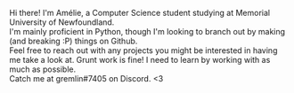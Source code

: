Hi there! I'm Amélie, a Computer Science student studying at Memorial University of Newfoundland.  
I'm mainly proficient in Python, though I'm looking to branch out by making (and breaking :P) things on Github.  
Feel free to reach out with any projects you might be interested in having me take a look at. Grunt work is fine! I need to learn by working with as much as possible.  
Catch me at gremlin#7405 on Discord. <3
